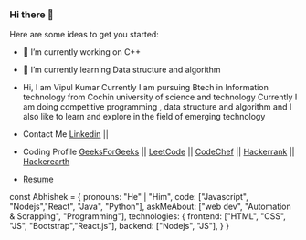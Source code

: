 
### Hi there 👋

<!--
**Cyber321-glit-majer/Cyber321-glit-majer** is a ✨ _special_ ✨ repository because its `README.md` (this file) appears on your GitHub profile.-->

Here are some ideas to get you started:

- 🔭 I’m currently working on C++
- 🌱 I’m currently learning Data structure and algorithm
- Hi, I am Vipul Kumar Currently I am pursuing Btech in Information technology from Cochin university of science and technology Currently I am doing competitive programming , data structure and algorithm and I also like to learn and explore in the field of emerging technology

- Contact Me
[Linkedin](https://www.linkedin.com/in/vipul-kumar-22a36a1b0/) || 
- Coding Profile 
[GeeksForGeeks]( https://auth.geeksforgeeks.org/user/marianaweb99/profile) || [LeetCode]( https://leetcode.com/vkumarchaurasia98/) || [CodeChef]( https://www.codechef.com/users/cyber1230)  || [Hackerrank](https://www.hackerrank.com/vkumarchaurasia1)  || [Hackerearth](https://www.hackerearth.com/@vipul662)
- [Resume](https://drive.google.com/file/d/1jfKzOpL0p6BoOTdE0IUcdQqqGCkdmVWW/view?usp=sharing)

const Abhishek = {
  pronouns: "He" | "Him",
  code: ["Javascript", "Nodejs","React", "Java", "Python"],
  askMeAbout: ["web dev", "Automation & Scrapping", "Programming"],
  technologies: {
      frontend: ["HTML", "CSS", "JS", "Bootstrap","React.js"],
      backend: ["Nodejs", "JS"],
  }
}
